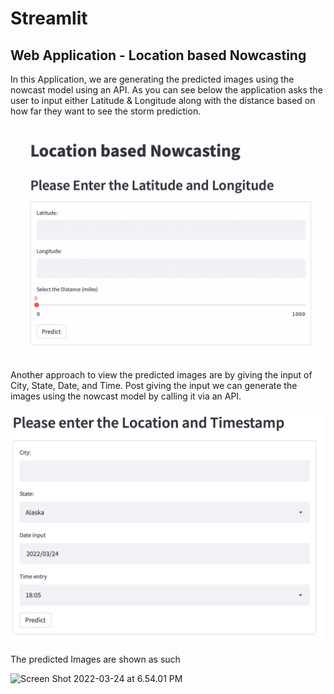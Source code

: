 # Streamlit

## Web Application - Location based Nowcasting

In this Application, we are generating the predicted images using the nowcast model using an API. As you can see below the application asks the user to input either Latitude & Longitude along with the distance based on how far they want to see the storm prediction. 

<img width="520" alt="Nowcast(lat,lon)" src="Nowcast(lat,lon).png">

Another approach to view the predicted images are by giving the input of City, State, Date, and Time. Post giving the input we can generate the images using the nowcast model by calling it via an API.

<img width="520" alt="Nowcast(loc,date,time)" src="Nowcast(Loc,Date,Time).png">

The predicted Images are shown as such

<img width="520" alt="Screen Shot 2022-03-24 at 6.54.01 PM" src="https://user-images.githubusercontent.com/91446704/149588441-5a8568f8-88da-414e-b3ff-618fead33f69.png">

